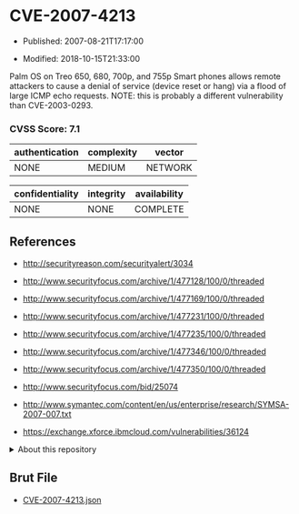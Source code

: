 # CVE-2007-4213

- Published: 2007-08-21T17:17:00

- Modified: 2018-10-15T21:33:00

Palm OS on Treo 650, 680, 700p, and 755p Smart phones allows remote attackers to cause a denial of service (device reset or hang) via a flood of large ICMP echo requests.  NOTE: this is probably a different vulnerability than CVE-2003-0293.

### CVSS Score: **7.1**

| authentication | complexity | vector |
| --- | --- | --- |
| NONE | MEDIUM | NETWORK |

| confidentiality | integrity | availability |
| --- | --- | --- |
| NONE | NONE | COMPLETE |

## References

* http://securityreason.com/securityalert/3034

* http://www.securityfocus.com/archive/1/477128/100/0/threaded

* http://www.securityfocus.com/archive/1/477169/100/0/threaded

* http://www.securityfocus.com/archive/1/477231/100/0/threaded

* http://www.securityfocus.com/archive/1/477235/100/0/threaded

* http://www.securityfocus.com/archive/1/477346/100/0/threaded

* http://www.securityfocus.com/archive/1/477350/100/0/threaded

* http://www.securityfocus.com/bid/25074

* http://www.symantec.com/content/en/us/enterprise/research/SYMSA-2007-007.txt

* https://exchange.xforce.ibmcloud.com/vulnerabilities/36124

<details>
<summary>About this repository</summary> 

  This repository is part of the project [Live Hack CVE](https://github.com/Live-Hack-CVE). Main website can be found [www.live-hack.org](https://www.live-hack.org) 
  
  Made by [Sn0wAlice](https://github.com/Sn0wAlice) for the people that care about security and need to have a feed of the latest CVEs. Hope you enjoy it, don't forget to star the repo and follow me on [Twitter](https://twitter.com/Sn0wAlice) and [Github](https://github.com/Sn0wAlice). And that is my [personnal website](https://www.alice-snow.me/)

  - [Home Page](https://github.com/Live-Hack-CVE)
  - [Framework](https://github.com/Live-Hack-CVE/cve-framework)
  - [CVE database](https://github.com/Live-Hack-CVE/full_database)
  - [Changelog](https://github.com/Live-Hack-CVE/Changelog)
</details>

## Brut File

* [CVE-2007-4213.json](https://raw.githubusercontent.com/Live-Hack-CVE/full_database/main/cves/2007/CVE-2007-4213.json)

